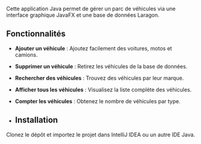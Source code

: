 Cette application Java permet de gérer un parc de véhicules via une interface graphique JavaFX et une base de données Laragon.

## Fonctionnalités

- **Ajouter un véhicule** : Ajoutez facilement des voitures, motos et camions.
- **Supprimer un véhicule** : Retirez les véhicules de la base de données.
- **Rechercher des véhicules** : Trouvez des véhicules par leur marque.
- **Afficher tous les véhicules** : Visualisez la liste complète des véhicules.
- **Compter les véhicules** : Obtenez le nombre de véhicules par type.

- ## Installation

Clonez le dépôt et importez le projet dans IntelliJ IDEA ou un autre IDE Java.

